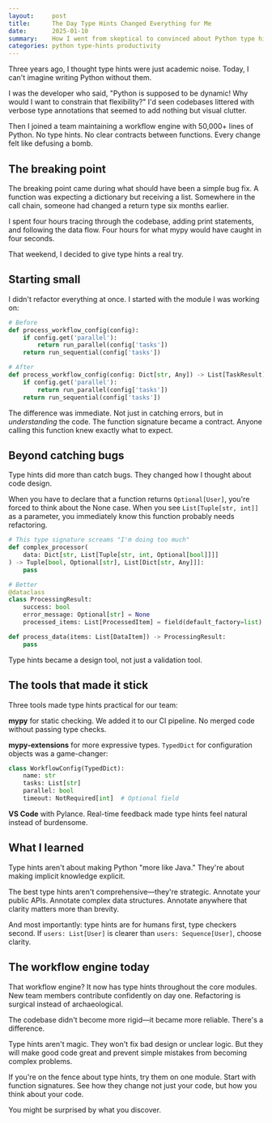 ```yaml
---
layout:     post
title:      The Day Type Hints Changed Everything for Me
date:       2025-01-10
summary:    How I went from skeptical to convinced about Python type hints and why they're more than just fancy documentation
categories: python type-hints productivity
---
```


Three years ago, I thought type hints were just academic noise. Today, I can't imagine writing Python without them.

I was the developer who said, "Python is supposed to be dynamic! Why would I want to constrain that flexibility?" I'd seen codebases littered with verbose type annotations that seemed to add nothing but visual clutter.

Then I joined a team maintaining a workflow engine with 50,000+ lines of Python. No type hints. No clear contracts between functions. Every change felt like defusing a bomb.

## The breaking point

The breaking point came during what should have been a simple bug fix. A function was expecting a dictionary but receiving a list. Somewhere in the call chain, someone had changed a return type six months earlier.

I spent four hours tracing through the codebase, adding print statements, and following the data flow. Four hours for what mypy would have caught in four seconds.

That weekend, I decided to give type hints a real try.

## Starting small

I didn't refactor everything at once. I started with the module I was working on:

```python
# Before
def process_workflow_config(config):
    if config.get('parallel'):
        return run_parallel(config['tasks'])
    return run_sequential(config['tasks'])

# After  
def process_workflow_config(config: Dict[str, Any]) -> List[TaskResult]:
    if config.get('parallel'):
        return run_parallel(config['tasks'])
    return run_sequential(config['tasks'])
```

The difference was immediate. Not just in catching errors, but in *understanding* the code. The function signature became a contract. Anyone calling this function knew exactly what to expect.

## Beyond catching bugs

Type hints did more than catch bugs. They changed how I thought about code design.

When you have to declare that a function returns `Optional[User]`, you're forced to think about the None case. When you see `List[Tuple[str, int]]` as a parameter, you immediately know this function probably needs refactoring.

```python
# This type signature screams "I'm doing too much"
def complex_processor(
    data: Dict[str, List[Tuple[str, int, Optional[bool]]]]
) -> Tuple[bool, Optional[str], List[Dict[str, Any]]]:
    pass

# Better
@dataclass
class ProcessingResult:
    success: bool
    error_message: Optional[str] = None
    processed_items: List[ProcessedItem] = field(default_factory=list)

def process_data(items: List[DataItem]) -> ProcessingResult:
    pass
```

Type hints became a design tool, not just a validation tool.

## The tools that made it stick

Three tools made type hints practical for our team:

**mypy** for static checking. We added it to our CI pipeline. No merged code without passing type checks.

**mypy-extensions** for more expressive types. `TypedDict` for configuration objects was a game-changer:

```python
class WorkflowConfig(TypedDict):
    name: str
    tasks: List[str]
    parallel: bool
    timeout: NotRequired[int]  # Optional field
```

**VS Code** with Pylance. Real-time feedback made type hints feel natural instead of burdensome.

## What I learned

Type hints aren't about making Python "more like Java." They're about making implicit knowledge explicit.

The best type hints aren't comprehensive—they're strategic. Annotate your public APIs. Annotate complex data structures. Annotate anywhere that clarity matters more than brevity.

And most importantly: type hints are for humans first, type checkers second. If `users: List[User]` is clearer than `users: Sequence[User]`, choose clarity.

## The workflow engine today

That workflow engine? It now has type hints throughout the core modules. New team members contribute confidently on day one. Refactoring is surgical instead of archaeological.

The codebase didn't become more rigid—it became more reliable. There's a difference.

Type hints aren't magic. They won't fix bad design or unclear logic. But they will make good code great and prevent simple mistakes from becoming complex problems.

If you're on the fence about type hints, try them on one module. Start with function signatures. See how they change not just your code, but how you think about your code.

You might be surprised by what you discover.